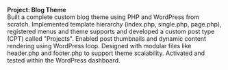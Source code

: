<b>Project: Blog Theme </b> <br>
Built a complete custom blog theme using PHP and WordPress from scratch. 
Implemented template hierarchy (index.php, single.php, page.php), registered menus and theme supports and developed a custom post type (CPT) called "Projects". 
Enabled post thumbnails and dynamic content rendering using WordPress loop. 
Designed with modular files like header.php and footer.php to support theme scalability. Activated and tested within the WordPress dashboard.
